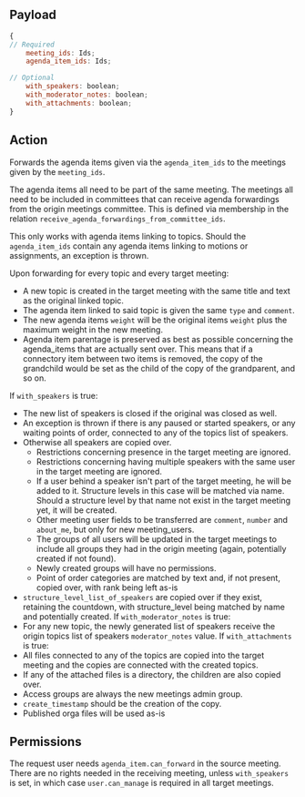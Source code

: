 ## Payload
```js
{
// Required
    meeting_ids: Ids;
    agenda_item_ids: Ids;

// Optional
    with_speakers: boolean;
    with_moderator_notes: boolean;
    with_attachments: boolean;
}
```

## Action
Forwards the agenda items given via the `agenda_item_ids` to the meetings given by the `meeting_ids`.

The agenda items all need to be part of the same meeting.
The meetings all need to be included in committees that can receive agenda forwardings from the origin meetings committee. This is defined via membership in the relation `receive_agenda_forwardings_from_committee_ids`.

This only works with agenda items linking to topics.
Should the `agenda_item_ids` contain any agenda items linking to motions or assignments, an exception is thrown.

Upon forwarding for every topic and every target meeting:
- A new topic is created in the target meeting with the same title and text as the original linked topic.
- The agenda item linked to said topic is given the same `type` and `comment`.
- The new agenda items `weight` will be the original items `weight` plus the maximum weight in the new meeting.
- Agenda item parentage is preserved as best as possible concerning the agenda_items that are actually sent over. This means that if a connectory item between two items is removed, the copy of the grandchild would be set as the child of the copy of the grandparent, and so on.

If `with_speakers` is true:
- The new list of speakers is closed if the original was closed as well.
- An exception is thrown if there is any paused or started speakers, or any waiting points of order, connected to any of the topics list of speakers.
- Otherwise all speakers are copied over.
   - Restrictions concerning presence in the target meeting are ignored.
   - Restrictions concerning having multiple speakers with the same user in the target meeting are ignored.
   - If a user behind a speaker isn't part of the target meeting, he will be added to it. Structure levels in this case will be matched via name. Should a structure level by that name not exist in the target meeting yet, it will be created.
   - Other meeting user fields to be transferred are `comment`, `number` and `about_me`, but only for new meeting_users.
   - The groups of all users will be updated in the target meetings to include all groups they had in the origin meeting (again, potentially created if not found).
   - Newly created groups will have no permissions.
   - Point of order categories are matched by text and, if not present, copied over, with rank being left as-is
- `structure_level_list_of_speakers` are copied over if they exist, retaining the countdown, with structure_level being matched by name and potentially created.
If `with_moderator_notes` is true:
- For any new topic, the newly generated list of speakers receive the origin topics list of speakers `moderator_notes` value.
If `with_attachments` is true:
- All files connected to any of the topics are copied into the target meeting and the copies are connected with the created topics.
- If any of the attached files is a directory, the children are also copied over.
- Access groups are always the new meetings admin group.
- `create_timestamp` should be the creation of the copy.
- Published orga files will be used as-is

## Permissions
The request user needs `agenda_item.can_forward` in the source meeting. There are no rights needed in the receiving meeting, unless `with_speakers` is set, in which case `user.can_manage` is required in all target meetings.
